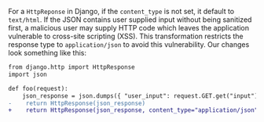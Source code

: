 For a `HttpReponse` in Django, if the `content_type` is not set, it default to `text/html`. If the JSON contains user supplied input without being sanitized first, a malicious user may supply HTTP code which leaves the application vulnerable to cross-site scripting (XSS). This transformation restricts the response type to `application/json` to avoid this vulnerability. Our changes look something like this:

```diff
from django.http import HttpResponse
import json

def foo(request):
    json_response = json.dumps({ "user_input": request.GET.get("input") })
-    return HttpResponse(json_response)
+    return HttpResponse(json_response, content_type="application/json")
```
